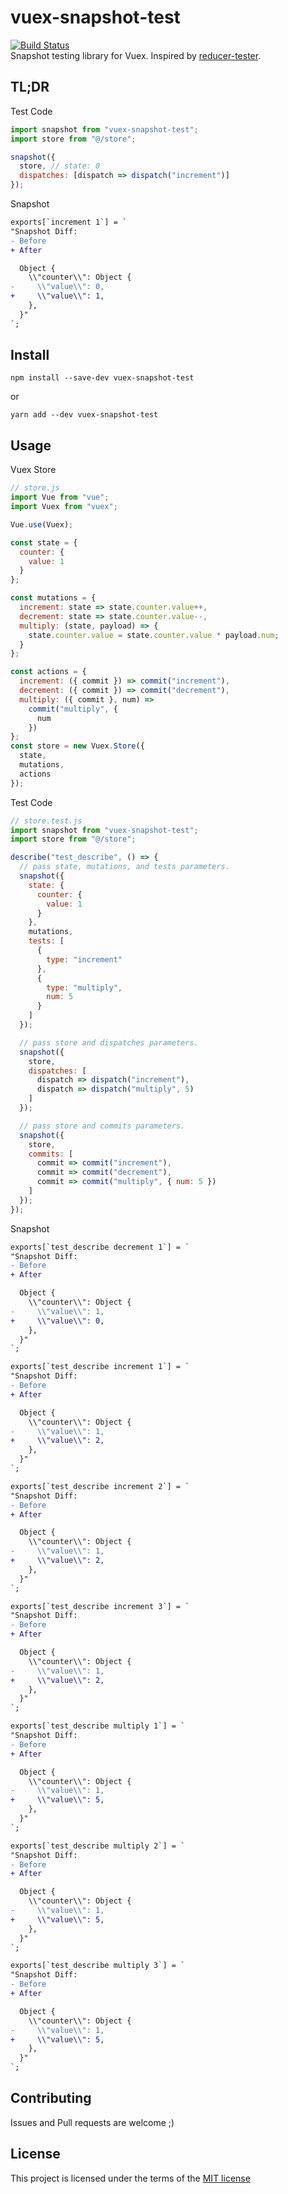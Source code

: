 # vuex-snapshot-test
[![Build Status](https://travis-ci.org/shisama/vuex-snapshot-test.svg?branch=master)](https://travis-ci.org/shisama/vuex-snapshot-test)  
Snapshot testing library for Vuex.
Inspired by [reducer-tester](https://github.com/akameco/reducer-tester).

## TL;DR

Test Code

```js
import snapshot from "vuex-snapshot-test";
import store from "@/store";

snapshot({
  store, // state: 0
  dispatches: [dispatch => dispatch("increment")]
});
```

Snapshot

```diff
exports[`increment 1`] = `
"Snapshot Diff:
- Before
+ After

  Object {
    \\"counter\\": Object {
-     \\"value\\": 0,
+     \\"value\\": 1,
    },
  }"
`;
```


## Install

```
npm install --save-dev vuex-snapshot-test
```

or

```
yarn add --dev vuex-snapshot-test
```


## Usage

Vuex Store

```js
// store.js
import Vue from "vue";
import Vuex from "vuex";

Vue.use(Vuex);

const state = {
  counter: {
    value: 1
  }
};

const mutations = {
  increment: state => state.counter.value++,
  decrement: state => state.counter.value--,
  multiply: (state, payload) => {
    state.counter.value = state.counter.value * payload.num;
  }
};

const actions = {
  increment: ({ commit }) => commit("increment"),
  decrement: ({ commit }) => commit("decrement"),
  multiply: ({ commit }, num) =>
    commit("multiply", {
      num
    })
};
const store = new Vuex.Store({
  state,
  mutations,
  actions
});
```

Test Code

```js
// store.test.js
import snapshot from "vuex-snapshot-test";
import store from "@/store";

describe("test_describe", () => {
  // pass state, mutations, and tests parameters.
  snapshot({
    state: {
      counter: {
        value: 1
      }
    },
    mutations,
    tests: [
      {
        type: "increment"
      },
      {
        type: "multiply",
        num: 5
      }
    ]
  });

  // pass store and dispatches parameters.
  snapshot({
    store,
    dispatches: [
      dispatch => dispatch("increment"),
      dispatch => dispatch("multiply", 5)
    ]
  });

  // pass store and commits parameters.
  snapshot({
    store,
    commits: [
      commit => commit("increment"),
      commit => commit("decrement"),
      commit => commit("multiply", { num: 5 })
    ]
  });
});

```

Snapshot

```diff
exports[`test_describe decrement 1`] = `
"Snapshot Diff:
- Before
+ After

  Object {
    \\"counter\\": Object {
-     \\"value\\": 1,
+     \\"value\\": 0,
    },
  }"
`;

exports[`test_describe increment 1`] = `
"Snapshot Diff:
- Before
+ After

  Object {
    \\"counter\\": Object {
-     \\"value\\": 1,
+     \\"value\\": 2,
    },
  }"
`;

exports[`test_describe increment 2`] = `
"Snapshot Diff:
- Before
+ After

  Object {
    \\"counter\\": Object {
-     \\"value\\": 1,
+     \\"value\\": 2,
    },
  }"
`;

exports[`test_describe increment 3`] = `
"Snapshot Diff:
- Before
+ After

  Object {
    \\"counter\\": Object {
-     \\"value\\": 1,
+     \\"value\\": 2,
    },
  }"
`;

exports[`test_describe multiply 1`] = `
"Snapshot Diff:
- Before
+ After

  Object {
    \\"counter\\": Object {
-     \\"value\\": 1,
+     \\"value\\": 5,
    },
  }"
`;

exports[`test_describe multiply 2`] = `
"Snapshot Diff:
- Before
+ After

  Object {
    \\"counter\\": Object {
-     \\"value\\": 1,
+     \\"value\\": 5,
    },
  }"
`;

exports[`test_describe multiply 3`] = `
"Snapshot Diff:
- Before
+ After

  Object {
    \\"counter\\": Object {
-     \\"value\\": 1,
+     \\"value\\": 5,
    },
  }"
`;
```


## Contributing
Issues and Pull requests are welcome ;)

## License
This project is licensed under the terms of the
[MIT license](./LICENSE)
